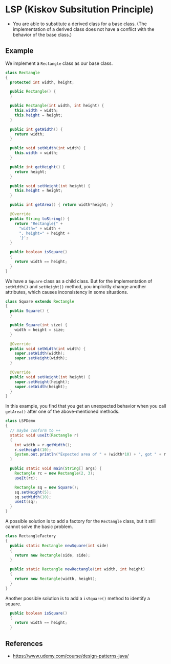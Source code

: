 # LSP (Kiskov Subsitution Principle)

- You are able to substitute a derived class for a base class. (The implementation of a derived class does not have a conflict with the behavior of the base class.)

## Example

We implement a `Rectangle` class as our base class.
```java
class Rectangle
{
  protected int width, height;

  public Rectangle() {
  }

  public Rectangle(int width, int height) {
    this.width = width;
    this.height = height;
  }

  public int getWidth() {
    return width;
  }

  public void setWidth(int width) {
    this.width = width;
  }

  public int getHeight() {
    return height;
  }

  public void setHeight(int height) {
    this.height = height;
  }

  public int getArea() { return width*height; }

  @Override
  public String toString() {
    return "Rectangle{" +
      "width=" + width +
      ", height=" + height +
      '}';
  }

  public boolean isSquare()
  {
    return width == height;
  }
}
```

We have a `Square` class as a child class. But for the implementation of `setWidth()` and `setHeight()` method, you implicitly change another attributes, which causes inconsistency in some situations.
```java
class Square extends Rectangle
{
  public Square() {
  }

  public Square(int size) {
    width = height = size;
  }

  @Override
  public void setWidth(int width) {
    super.setWidth(width);
    super.setHeight(width);
  }

  @Override
  public void setHeight(int height) {
    super.setHeight(height);
    super.setWidth(height);
  }
}
```
In this example, you find that you get an unexpected behavior when you call `getArea()` after one of the above-mentioned methods.
```java
class LSPDemo
{
  // maybe conform to ++
  static void useIt(Rectangle r)
  {
    int width = r.getWidth();
    r.setHeight(10);
    System.out.println("Expected area of " + (width*10) + ", got " + r.getArea());
  }

  public static void main(String[] args) {
    Rectangle rc = new Rectangle(2, 3);
    useIt(rc);

    Rectangle sq = new Square();
    sq.setHeight(5);
    sq.setWidth(10);
    useIt(sq);
  }
}
```

A possible solution is to add a factory for the `Rectangle` class, but it still cannot solve the basic problem.
```java
class RectangleFactory
{
  public static Rectangle newSquare(int side)
  {
    return new Rectangle(side, side);
  }

  public static Rectangle newRectangle(int width, int height)
  {
    return new Rectangle(width, height);
  }
}
```
Another possible solution is to add a `isSquare()` method to identify a square.
```java
  public boolean isSquare()
  {
    return width == height;
  }
```

## References
- https://www.udemy.com/course/design-patterns-java/
